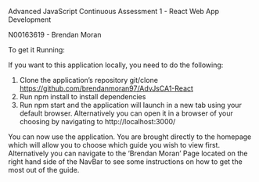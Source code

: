 Advanced JavaScript
Continuous Assessment 1 - React Web App Development

N00163619 - Brendan Moran


To get it Running:

If you want to this application locally, you need to do the following:

1. Clone the application’s repository git/clone https://github.com/brendanmoran97/AdvJsCA1-React
2. Run npm install to install dependencies
3. Run npm start and the application will launch in a new tab using your default browser. Alternatively you can open it in a browser of      your choosing by navigating to http://localhost:3000/

You can now use the application. You are brought directly to the homepage which will allow you to choose which guide you wish to view first. Alternatively you can navigate to the ‘Brendan Moran’ Page located on the right hand side of the NavBar to see some instructions on how to get the most out of the guide.




